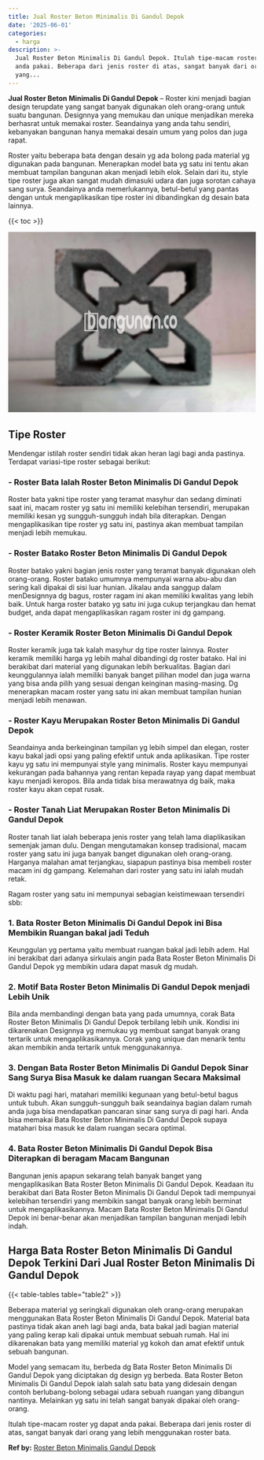 ```yaml
---
title: Jual Roster Beton Minimalis Di Gandul Depok
date: '2025-06-01'
categories:
  - harga
description: >-
  Jual Roster Beton Minimalis Di Gandul Depok. Itulah tipe-macam roster yg dapat
  anda pakai. Beberapa dari jenis roster di atas, sangat banyak dari orang
  yang...
---
```


**Jual Roster Beton Minimalis Di Gandul Depok** – Roster kini menjadi bagian design terupdate yang sangat banyak digunakan oleh orang-orang untuk suatu bangunan. Designnya yang memukau dan unique menjadikan mereka berhasrat untuk memakai roster. Seandainya yang anda tahu sendiri, kebanyakan bangunan hanya memakai desain umum yang polos dan juga rapat.

Roster yaitu beberapa bata dengan desain yg ada bolong pada material yg digunakan pada bangunan. Menerapkan model bata yg satu ini tentu akan membuat tampilan bangunan akan menjadi lebih elok. Selain dari itu, style tipe roster juga akan sangat mudah dimasuki udara dan juga sorotan cahaya sang surya. Seandainya anda memerlukannya, betul-betul yang pantas dengan untuk mengaplikasikan tipe roster ini dibandingkan dg desain bata lainnya.

{{< toc >}}

![Jual Roster Beton Minimalis Di Gandul Depok](/images/bata-roster-minimalis-21.png)

## Tipe Roster

Mendengar istilah roster sendiri tidak akan heran lagi bagi anda pastinya. Terdapat variasi-tipe roster sebagai berikut:

### \- Roster Bata Ialah Roster Beton Minimalis Di Gandul Depok

Roster bata yakni tipe roster yang teramat masyhur dan sedang diminati saat ini, macam roster yg satu ini memiliki kelebihan tersendiri, merupakan memiliki kesan yg sungguh-sungguh indah bila diterapkan. Dengan mengaplikasikan tipe roster yg satu ini, pastinya akan membuat tampilan menjadi lebih memukau.

### \- Roster Batako Roster Beton Minimalis Di Gandul Depok

Roster batako yakni bagian jenis roster yang teramat banyak digunakan oleh orang-orang. Roster batako umumnya mempunyai warna abu-abu dan sering kali dipakai di sisi luar hunian. Jikalau anda sanggup dalam menDesignnya dg bagus, roster ragam ini akan memiliki kwalitas yang lebih baik. Untuk harga roster batako yg satu ini juga cukup terjangkau dan hemat budget, anda dapat mengaplikasikan ragam roster ini dg gampang.

### \- Roster Keramik Roster Beton Minimalis Di Gandul Depok

Roster keramik juga tak kalah masyhur dg tipe roster lainnya. Roster keramik memiliki harga yg lebih mahal dibandingi dg roster batako. Hal ini berakibat dari material yang digunakan lebih berkualitas. Bagian dari keunggulannya ialah memiliki banyak banget pilihan model dan juga warna yang bisa anda pilih yang sesuai dengan keinginan masing-masing. Dg menerapkan macam roster yang satu ini akan membuat tampilan hunian menjadi lebih menawan.

### \- Roster Kayu Merupakan Roster Beton Minimalis Di Gandul Depok

Seandainya anda berkeinginan tampilan yg lebih simpel dan elegan, roster kayu bakal jadi opsi yang paling efektif untuk anda aplikasikan. Tipe roster kayu yg satu ini mempunyai style yang minimalis. Roster kayu mempunyai kekurangan pada bahannya yang rentan kepada rayap yang dapat membuat kayu menjadi keropos. Bila anda tidak bisa merawatnya dg baik, maka roster kayu akan cepat rusak.

### \- Roster Tanah Liat Merupakan Roster Beton Minimalis Di Gandul Depok

Roster tanah liat ialah beberapa jenis roster yang telah lama diaplikasikan semenjak jaman dulu. Dengan mengutamakan konsep tradisional, macam roster yang satu ini juga banyak banget digunakan oleh orang-orang. Harganya malahan amat terjangkau, siapapun pastinya bisa membeli roster macam ini dg gampang. Kelemahan dari roster yang satu ini ialah mudah retak.

Ragam roster yang satu ini mempunyai sebagian keistimewaan tersendiri sbb:

### 1\. Bata Roster Beton Minimalis Di Gandul Depok ini Bisa Membikin Ruangan bakal jadi Teduh

Keunggulan yg pertama yaitu membuat ruangan bakal jadi lebih adem. Hal ini berakibat dari adanya sirkulais angin pada Bata Roster Beton Minimalis Di Gandul Depok yg membikin udara dapat masuk dg mudah.

### 2\. Motif Bata Roster Beton Minimalis Di Gandul Depok menjadi Lebih Unik

Bila anda membandingi dengan bata yang pada umumnya, corak Bata Roster Beton Minimalis Di Gandul Depok terbilang lebih unik. Kondisi ini dikarenakan Designnya yg memukau yg membuat sangat banyak orang tertarik untuk mengaplikasikannya. Corak yang unique dan menarik tentu akan membikin anda tertarik untuk menggunakannya.

### 3\. Dengan Bata Roster Beton Minimalis Di Gandul Depok Sinar Sang Surya Bisa Masuk ke dalam ruangan Secara Maksimal

Di waktu pagi hari, matahari memiliki kegunaan yang betul-betul bagus untuk tubuh. Akan sungguh-sungguh baik seandainya bagian dalam rumah anda juga bisa mendapatkan pancaran sinar sang surya di pagi hari. Anda bisa memakai Bata Roster Beton Minimalis Di Gandul Depok supaya matahari bisa masuk ke dalam ruangan secara optimal.

### 4\. Bata Roster Beton Minimalis Di Gandul Depok Bisa Diterapkan di beragam Macam Bangunan

Bangunan jenis apapun sekarang telah banyak banget yang mengaplikasikan Bata Roster Beton Minimalis Di Gandul Depok. Keadaan itu berakibat dari Bata Roster Beton Minimalis Di Gandul Depok tadi mempunyai kelebihan tersendiri yang membikin sangat banyak orang lebih berminat untuk mengaplikasikannya. Macam Bata Roster Beton Minimalis Di Gandul Depok ini benar-benar akan menjadikan tampilan bangunan menjadi lebih indah.

## Harga Bata Roster Beton Minimalis Di Gandul Depok Terkini Dari Jual Roster Beton Minimalis Di Gandul Depok

{{< table-tables table="table2" >}}

Beberapa material yg seringkali digunakan oleh orang-orang merupakan menggunakan Bata Roster Beton Minimalis Di Gandul Depok. Material bata pastinya tidak akan aneh lagi bagi anda, bata bakal jadi bagian material yang paling kerap kali dipakai untuk membuat sebuah rumah. Hal ini dikarenakan bata yang memiliki material yg kokoh dan amat efektif untuk sebuah bangunan.

Model yang semacam itu, berbeda dg Bata Roster Beton Minimalis Di Gandul Depok yang diciptakan dg design yg berbeda. Bata Roster Beton Minimalis Di Gandul Depok ialah salah satu bata yang didesain dengan contoh berlubang-bolong sebagai udara sebuah ruangan yang dibangun nantinya. Melainkan yg satu ini telah sangat banyak dipakai oleh orang-orang.

Itulah tipe-macam roster yg dapat anda pakai. Beberapa dari jenis roster di atas, sangat banyak dari orang yang lebih menggunakan roster bata.

**Ref by:** [Roster Beton Minimalis Gandul Depok](https://id.wikipedia.org/wiki/Roster)
